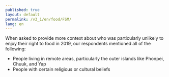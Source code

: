 ```yaml
---
published: true
layout: default
permalink: /v3_1/en/food/FSM/
lang: en
---
```

When asked to provide more context about who was particularly unlikely to enjoy their right to food in 2019, our respondents mentioned all of the following:  

- People living in remote areas, particularly the outer islands like Phonpei, Chuuk, and Yap 
- People with certain religious or cultural beliefs
